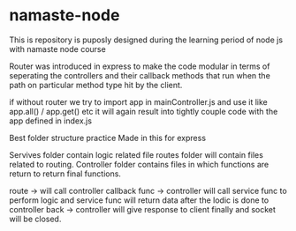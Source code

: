 # namaste-node
This is repository is puposly designed during the learning period of node js with namaste node course

Router was introduced in express to make the code modular in terms of seperating the controllers and their callback methods that run when the path on particular method type hit by the client.

if without router we try to import app in mainController.js and use it like app.all() / app.get() etc it will again result into tightly couple code with the app defined in index.js


Best folder structure practice Made in this for express

Servives folder contain logic related file
routes folder will contain files related to routing.
Controller folder contains files in which functions are return to return final functions.

route -> will call controller callback func -> controller will call service func to perform logic and service func will return data after the lodic is done to controller back -> controller will give response to client finally and socket will be closed.

